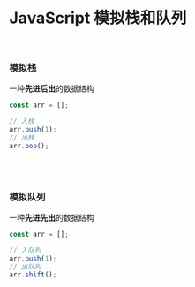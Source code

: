 # JavaScript 模拟栈和队列

</br>

### 模拟栈

一种**先进后出**的数据结构

```javascript
const arr = [];

// 入栈
arr.push(1);
// 出栈
arr.pop();
```

</br>
</br>

### 模拟队列

一种**先进先出**的数据结构

```javascript
const arr = [];

// 入队列
arr.push(1);
// 出队列
arr.shift();
```
